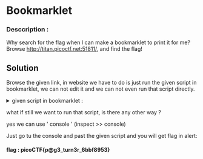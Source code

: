 # Bookmarklet


### Desccription :
Why search for the flag when I can make a bookmarklet to print it for me?
Browse http://titan.picoctf.net:51811/, and find the flag!


## Solution

Browse the given link, in website we have to do is just run the given script in bookmarklet, we can not edit it and we can not even run that script directly.

<details>
<summary markdown="span">given script in bookmarklet : </summary>
```
        javascript:(function() {
            var encryptedFlag = "àÒÆÞ¦È¬ëÙ£ÖÓÚåÛÑ¢ÕÓÒËÉ§©í";
            var key = "picoctf";
            var decryptedFlag = "";
            for (var i = 0; i < encryptedFlag.length; i++) {
                decryptedFlag += String.fromCharCode((encryptedFlag.charCodeAt(i) - key.charCodeAt(i % key.length) + 256) % 256);
            }
            alert(decryptedFlag);
        })();
```
                                
</details>

what if still we want to run that script, is there any other way ?

yes we can use ' console ' (inspect >> console)

Just go tu the console and past the given script and you will get flag in alert:


#### flag :   picoCTF{p@g3_turn3r_6bbf8953}